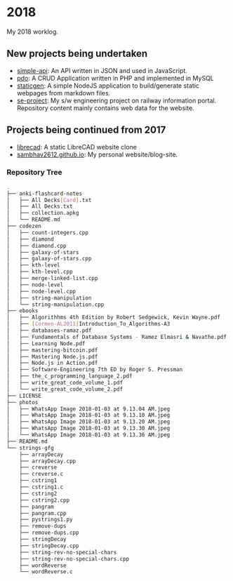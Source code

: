 # 2018

My 2018 worklog.

## New projects being undertaken

- [simple-api](https://github.com/sambhav2612/simple-api): An API written in JSON and used in JavaScript.
- [pdo](https://github.com/sambhav2612/pdo): A CRUD Application written in PHP and implemented in MySQL
- [staticgen](https://github.com/sambhav2612/staticgen): A simple NodeJS application to build/generate static webpages from markdown files.
- [se-project](https://github.com/sambhav2612/se-project): My s/w engineering project on railway information portal. Repository content mainly contains web data for the website.

## Projects being continued from 2017

- [librecad](https://github.com/sambhav2612/librecad): A static LibreCAD website clone
- [sambhav2612.github.io](https://github.com/sambhav2612/sambhav2612.github.io): My personal website/blog-site.

### Repository Tree

```bash
.
├── anki-flashcard-notes
│   ├── All Decks[Card].txt
│   ├── All Decks.txt
│   ├── collection.apkg
│   └── README.md
├── codezen
│   ├── count-integers.cpp
│   ├── diamond
│   ├── diamond.cpp
│   ├── galaxy-of-stars
│   ├── galaxy-of-stars.cpp
│   ├── kth-level
│   ├── kth-level.cpp
│   ├── merge-linked-list.cpp
│   ├── node-level
│   ├── node-level.cpp
│   ├── string-manipulation
│   └── string-manipulation.cpp
├── ebooks
│   ├── Algorithhms 4th Edition by Robert Sedgewick, Kevin Wayne.pdf
│   ├── [Cormen-AL2011]Introduction_To_Algorithms-A3
│   ├── databases-ramaz.pdf
│   ├── Fundamentals of Database Systems - Ramez Elmasri & Navathe.pdf
│   ├── Learning Node.pdf
│   ├── mastering-bitcoin.pdf
│   ├── Mastering Node.js.pdf
│   ├── Node.js in Action.pdf
│   ├── Software-Engineering 7th ED by Roger S. Pressman
│   ├── the_c_programming_language_2.pdf
│   ├── write_great_code_volume_1.pdf
│   └── write_great_code_volume_2.pdf
├── LICENSE
├── photos
│   ├── WhatsApp Image 2018-01-03 at 9.13.04 AM.jpeg
│   ├── WhatsApp Image 2018-01-03 at 9.13.10 AM.jpeg
│   ├── WhatsApp Image 2018-01-03 at 9.13.20 AM.jpeg
│   ├── WhatsApp Image 2018-01-03 at 9.13.30 AM.jpeg
│   └── WhatsApp Image 2018-01-03 at 9.13.36 AM.jpeg
├── README.md
└── strings-gfg
    ├── arrayDecay
    ├── arrayDecay.cpp
    ├── creverse
    ├── creverse.c
    ├── cstring1
    ├── cstring1.c
    ├── cstring2
    ├── cstring2.cpp
    ├── pangram
    ├── pangram.cpp
    ├── pystrings1.py
    ├── remove-dups
    ├── remove-dups.cpp
    ├── stringDecay
    ├── stringDecay.cpp
    ├── string-rev-no-special-chars
    ├── string-rev-no-special-chars.cpp
    ├── wordReverse
    └── wordReverse.c
```